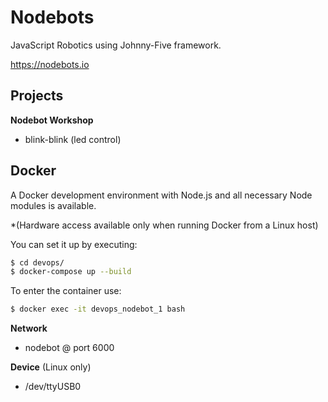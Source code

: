 # Nodebots
JavaScript Robotics using Johnny-Five framework.

https://nodebots.io


## Projects

**Nodebot Workshop**
- blink-blink (led control)

## Docker
A Docker development environment with Node.js and all necessary Node modules is available.

*(Hardware access available only when running Docker from a Linux host)

You can set it up by executing:

```bash
$ cd devops/
$ docker-compose up --build
```

To enter the container use:

```bash
$ docker exec -it devops_nodebot_1 bash
```

**Network**
- nodebot @ port 6000 

**Device** (Linux only)
- /dev/ttyUSB0
